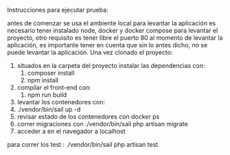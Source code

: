 Instrucciones para ejecutar prueba:

antes de comenzar se usa el ambiente local para levantar la aplicación es necesario tener instalado node, docker y docker compose para levantar el proyecto, otro requisito es tener libre el puerto 80 al momento de levantar la aplicación, es importante tener en cuenta que sin lo antes dicho, no se puede levantar la aplicación. Una vez clonado el proyecto:



1. situados en la carpeta del proyecto instalar las dependencias con:
   1. composer install
   2. npm install
2. compilar el front-end con:
   1. npm run build 
3.  levantar los contenedores con: 
   1. ./vendor/bin/sail up -d
   2. revisar estado de los contenedores con docker ps
   3. correr migraciones con ./vendor/bin/sail php artisan migrate
4. acceder a en el navegador a localhost



para correr los test : ./vendor/bin/sail php artisan test